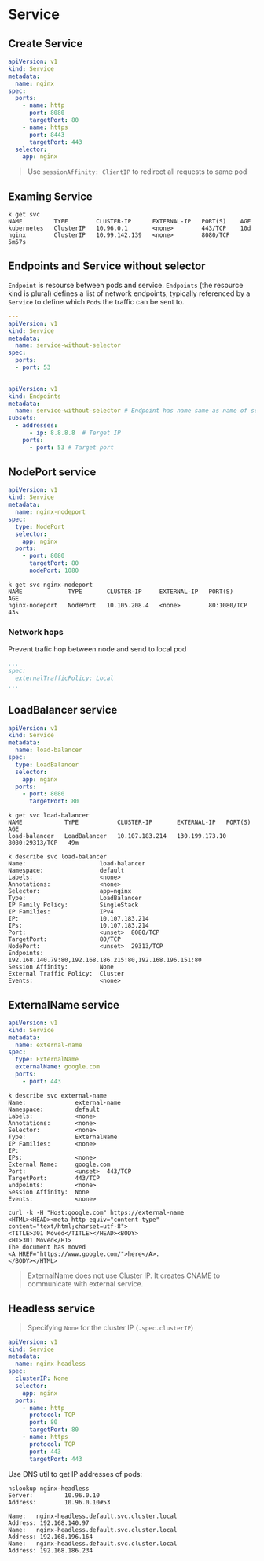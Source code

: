 # Service
## Create Service
```yaml
apiVersion: v1
kind: Service
metadata:
  name: nginx
spec:
  ports:
    - name: http
      port: 8080
      targetPort: 80
    - name: https
      port: 8443
      targetPort: 443
  selector:
    app: nginx
```
>Use `sessionAffinity: ClientIP` to redirect all requests to same pod

## Examing Service
```shell
k get svc
NAME         TYPE        CLUSTER-IP      EXTERNAL-IP   PORT(S)    AGE
kubernetes   ClusterIP   10.96.0.1       <none>        443/TCP    10d
nginx        ClusterIP   10.99.142.139   <none>        8080/TCP   5m57s
```

## Endpoints and Service without selector
`Endpoint` is resourse between pods and service. `Endpoints` (the resource kind is plural) defines a list of network endpoints, typically referenced by a `Service` to define which `Pods` the traffic can be sent to.
```yaml
---
apiVersion: v1
kind: Service
metadata:
  name: service-without-selector
spec:
  ports:
  - port: 53

---
apiVersion: v1
kind: Endpoints
metadata:
  name: service-without-selector # Endpoint has name same as name of service
subsets:
  - addresses:
      - ip: 8.8.8.8  # Terget IP
    ports:
      - port: 53 # Target port
```

## NodePort service
```yaml
apiVersion: v1
kind: Service
metadata:
  name: nginx-nodeport
spec:
  type: NodePort
  selector:
    app: nginx
  ports:
    - port: 8080
      targetPort: 80
      nodePort: 1080
```
```shell
k get svc nginx-nodeport 
NAME             TYPE       CLUSTER-IP     EXTERNAL-IP   PORT(S)       AGE
nginx-nodeport   NodePort   10.105.208.4   <none>        80:1080/TCP   43s
```
### Network hops
Prevent trafic hop between node and send to local pod
```yaml
...
spec:
  externalTrafficPolicy: Local
...
```

## LoadBalancer service
```yaml
apiVersion: v1
kind: Service
metadata:
  name: load-balancer
spec:
  type: LoadBalancer
  selector:
    app: nginx
  ports:
    - port: 8080
      targetPort: 80
```
```shell
k get svc load-balancer     
NAME            TYPE           CLUSTER-IP       EXTERNAL-IP   PORT(S)          AGE
load-balancer   LoadBalancer   10.107.183.214   130.199.173.10     8080:29313/TCP   49m

k describe svc load-balancer 
Name:                     load-balancer
Namespace:                default
Labels:                   <none>
Annotations:              <none>
Selector:                 app=nginx
Type:                     LoadBalancer
IP Family Policy:         SingleStack
IP Families:              IPv4
IP:                       10.107.183.214
IPs:                      10.107.183.214
Port:                     <unset>  8080/TCP
TargetPort:               80/TCP
NodePort:                 <unset>  29313/TCP
Endpoints:                192.168.140.79:80,192.168.186.215:80,192.168.196.151:80
Session Affinity:         None
External Traffic Policy:  Cluster
Events:                   <none>
```

## ExternalName service
```yaml
apiVersion: v1
kind: Service
metadata:
  name: external-name
spec:
  type: ExternalName
  externalName: google.com
  ports:
    - port: 443
```
```shell
k describe svc external-name 
Name:              external-name
Namespace:         default
Labels:            <none>
Annotations:       <none>
Selector:          <none>
Type:              ExternalName
IP Families:       <none>
IP:                
IPs:               <none>
External Name:     google.com
Port:              <unset>  443/TCP
TargetPort:        443/TCP
Endpoints:         <none>
Session Affinity:  None
Events:            <none>

curl -k -H "Host:google.com" https://external-name
<HTML><HEAD><meta http-equiv="content-type" content="text/html;charset=utf-8">
<TITLE>301 Moved</TITLE></HEAD><BODY>
<H1>301 Moved</H1>
The document has moved
<A HREF="https://www.google.com/">here</A>.
</BODY></HTML>
```
>ExternalName does not use Cluster IP. It creates CNAME to communicate with external service.

## Headless service
>Specifying `None` for the cluster IP (`.spec.clusterIP`)
```yaml
apiVersion: v1
kind: Service
metadata:
  name: nginx-headless
spec:
  clusterIP: None
  selector:
    app: nginx
  ports:
    - name: http
      protocol: TCP
      port: 80
      targetPort: 80
    - name: https
      protocol: TCP
      port: 443
      targetPort: 443
```
Use DNS util to get IP addresses of pods:
```shell
nslookup nginx-headless
Server:         10.96.0.10
Address:        10.96.0.10#53

Name:   nginx-headless.default.svc.cluster.local
Address: 192.168.140.97
Name:   nginx-headless.default.svc.cluster.local
Address: 192.168.196.164
Name:   nginx-headless.default.svc.cluster.local
Address: 192.168.186.234
```